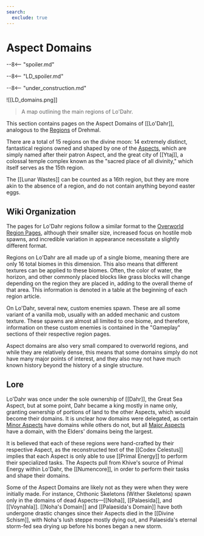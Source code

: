 ```yaml
---
search:
  exclude: true
---
```


# Aspect Domains

--8<-- "spoiler.md"

--8<-- "LD_spoiler.md"

--8<-- "under_construction.md"

![[LD_domains.png]]
> A map outlining the main regions of Lo'Dahr.

This section contains pages on the Aspect Domains of [[Lo'Dahr]], analogous to the [Regions](/World/Drehmal/Regions/) of Drehmal.

There are a total of 15 regions on the divine moon: 14 extremely distinct, fantastical regions owned and shaped by one of the [Aspects](/Lore/Higher_Beings/Aspects/), which are simply named after their patron Aspect, and the great city of [[Ytaj]], a colossal temple complex known as the "sacred place of all divinity," which itself serves as the 15th region.

The [[Lunar Wastes]] can be counted as a 16th region, but they are more akin to the absence of a region, and do not contain anything beyond easter eggs.

## Wiki Organization

The pages for Lo'Dahr regions follow a similar format to the [Overworld Region Pages](/World/Drehmal/Regions/), although their smaller size, increased focus on hostile mob spawns, and incredible variation in appearance necessitate a slightly different format.

Regions on Lo'Dahr are all made up of a single biome, meaning there are only 16 total biomes in this dimension. This also means that different textures can be applied to these biomes. Often, the color of water, the horizon, and other commonly placed blocks like grass blocks will change depending on the region they are placed in, adding to the overall theme of that area. This information is denoted in a table at the beginning of each region article.

On Lo'Dahr, several new, custom enemies spawn. These are all some variant of a vanilla mob, usually with an added mechanic and custom texture. These spawns are almost all limited to one biome, and therefore, information on these custom enemies is contained in the "Gameplay" sections of their respective region pages.

Aspect domains are also very small compared to overworld regions, and while they are relatively dense, this means that some domains simply do not have many major points of interest, and they also may not have much known history beyond the history of a single structure.

## Lore

Lo'Dahr was once under the sole ownership of [[Dahr]], the Great Sea Aspect, but at some point, Dahr became a king mostly in name only, granting ownership of portions of land to the other Aspects, which would become their domains. It is unclear how domains were delegated, as certain [Minor Aspects](/Lore/Higher_Beings/Aspects/Minor_Aspects/) have domains while others do not, but all [Major Aspects](/Lore/Higher_Beings/Aspects/Major_Aspects/) have a domain, with the Elders' domains being the largest. 

It is believed that each of these regions were hand-crafted by their respective Aspect, as the reconstructed text of the [[Codex Celestus]] implies that each Aspect is only able to use [[Primal Energy]] to perform their specialized tasks. The Aspects pull from Khive's source of Primal Energy within Lo'Dahr, the [[Numencore]], in order to perform their tasks and shape their domains. 

Some of the Aspect Domains are likely not as they were when they were initially made. For instance, Chthonic Skeletons (Wither Skeletons) spawn only in the domains of dead Aspects—[[Noha]], [[Palaesida]], and [[Voynahla]]. [[Noha's Domain]] and [[Palaesida's Domain]] have both undergone drastic changes since their Aspects died in the [[Divine Schism]], with Noha's lush steppe mostly dying out, and Palaesida's eternal storm-fed sea drying up before his bones began a new storm. 
